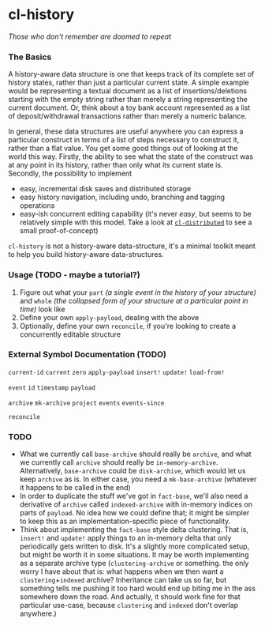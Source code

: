 # cl-history
*Those who don't remember are doomed to repeat*

### The Basics

A history-aware data structure is one that keeps track of its complete set of history states, rather than just a particular current state. A simple example would be representing a textual document as a list of insertions/deletions starting with the empty string rather than merely a string representing the current document. Or, think about a toy bank account represented as a list of deposit/withdrawal transactions rather than merely a numeric balance.

In general, these data structures are useful anywhere you can express a particular construct in terms of a list of steps necessary to construct it, rather than a flat value. You get some good things out of looking at the world this way. Firstly, the ability to see what the state of the construct was at any point in its history, rather than only what its current state is. Secondly, the possibility to implement

- easy, incremental disk saves and distributed storage
- easy history navigation, including undo, branching and tagging operations
- easy-ish concurrent editing capability (it's never *easy*, but seems to be relatively simple with this model. Take a look at [`cl-distributed`](https://github.com/Inaimathi/cl-distributed) to see a small proof-of-concept)

`cl-history` is not a history-aware data-structure, it's a minimal toolkit meant to help you build history-aware data-structures.

### Usage (TODO - maybe a tutorial?)

1. Figure out what your `part` *(a single event in the history of your structure)* and `whole` *(the collapsed form of your structure at a particular point in time)* look like
2. Define your own `apply-payload`, dealing with the above
3. Optionally, define your own `reconcile`, if you're looking to create a concurrently editable structure

### External Symbol Documentation (TODO)

`current-id`
`current`
`zero`
`apply-payload`
`insert!`
`update!`
`load-from!`

`event`
`id`
`timestamp`
`payload`

`archive`
`mk-archive`
`project`
`events`
`events-since`

`reconcile`

### TODO

- What we currently call `base-archive` should really be `archive`, and what we currently call `archive` should really be `in-memory-archive`. Alternatively, `base-archive` could be `disk-archive`, which would let us keep `archive` as is. In either case, you need a `mk-base-archive` (whatever it happens to be called in the end)
- In order to duplicate the stuff we've got in `fact-base`, we'll also need a derivative of `archive` called `indexed-archive` with in-memory indices on parts of `payload`. No idea how we could define that; it might be simpler to keep this as an implementation-specific piece of functionality.
- Think about implementing the `fact-base` style delta clustering. That is, `insert!` and `update!` apply things to an in-memory delta that only periodically gets written to disk. It's a slightly more complicated setup, but might be worth it in some situations. It may be worth implementing as a separate archive type (`clustering-archive` or something. the only worry I have about that is: what happens when we then want a `clustering`+`indexed` archive? Inheritance can take us so far, but something tells me pushing it too hard would end up biting me in the ass somewhere down the road. And actually, it should work fine for that particular use-case, because `clustering` and `indexed` don't overlap anywhere.)
